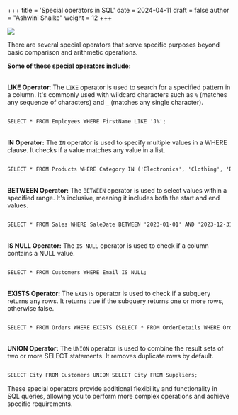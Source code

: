 +++
title = 'Special operators in SQL'
date = 2024-04-11
draft = false
author = "Ashwini Shalke"
weight = 12
+++


![](https://cdn-images-1.medium.com/max/1600/1*OxOI644ru-m_adGUtjZgZA.jpeg)

There are several special operators that serve specific purposes beyond basic comparison and arithmetic operations.

**Some of these special operators include:** 

<br />**LIKE Operator**: The `LIKE` operator is used to search for a specified pattern in a column. It's commonly used with wildcard characters such as `%` (matches any sequence of characters) and `_` (matches any single character).

```html

SELECT * FROM Employees WHERE FirstName LIKE 'J%';

```

<br /> **IN Operator:** The `IN` operator is used to specify multiple values in a WHERE clause. It checks if a value matches any value in a list.

```html

SELECT * FROM Products WHERE Category IN ('Electronics', 'Clothing', 'Books');

```

<br /> **BETWEEN Operator:** The `BETWEEN` operator is used to select values within a specified range. It's inclusive, meaning it includes both the start and end values.

```html

SELECT * FROM Sales WHERE SaleDate BETWEEN '2023-01-01' AND '2023-12-31';

```

<br /> **IS NULL Operator:** The `IS NULL` operator is used to check if a column contains a NULL value.

```html

SELECT * FROM Customers WHERE Email IS NULL;

```

<br /> **EXISTS Operator:** The `EXISTS` operator is used to check if a subquery returns any rows. It returns true if the subquery returns one or more rows, otherwise false.

```html

SELECT * FROM Orders WHERE EXISTS (SELECT * FROM OrderDetails WHERE Orders.OrderID = OrderDetails.OrderID);

```

<br /> **UNION Operator:** The `UNION` operator is used to combine the result sets of two or more SELECT statements. It removes duplicate rows by default.

```html 

SELECT City FROM Customers UNION SELECT City FROM Suppliers;

```

These special operators provide additional flexibility and functionality in SQL queries, allowing you to perform more complex operations and achieve specific requirements.